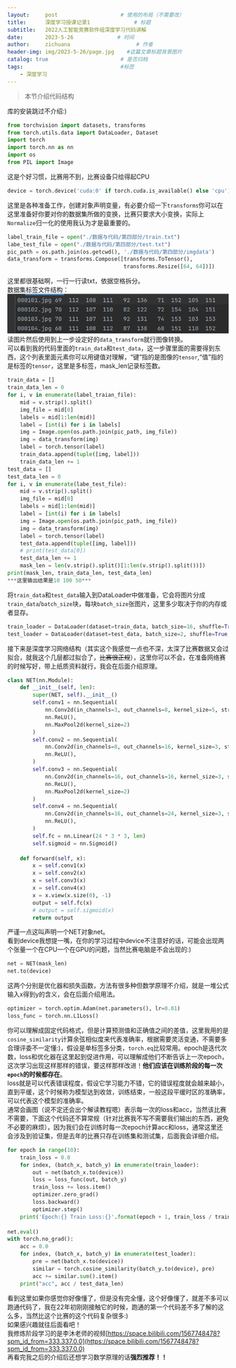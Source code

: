 ```yaml
---
layout:     post                    # 使用的布局（不需要改）
title:      深度学习授课记录1              # 标题 
subtitle:   2022人工智能竞赛软件组深度学习代码讲解
date:       2023-5-26              # 时间
author:     zichuana                     # 作者
header-img: img/2023-5-26/page.jpg    #这篇文章标题背景图片
catalog: true                       # 是否归档
tags:                               #标签
    - 深度学习
---
```

> 本节介绍代码结构  

库的安装跳过不介绍:)  
```python
from torchvision import datasets, transforms
from torch.utils.data import DataLoader, Dataset
import torch
import torch.nn as nn
import os
from PIL import Image
```
这是个好习惯，比赛用不到，比赛设备只给得起CPU  
```python
device = torch.device('cuda:0' if torch.cuda.is_available() else 'cpu')
```   
这里是各种准备工作，创建对象声明变量，有必要介绍一下`transforms`你可以在这里准备好你要对你的数据集所做的变换，比赛只要求大小变换，实际上`Normalize`归一化的使用我认为才是最重要的。  

```python
label_train_file = open("./数据与代码/第四部分/train.txt")
labe_test_file = open("./数据与代码/第四部分/test.txt")
pic_path = os.path.join(os.getcwd(), './数据与代码/第四部分/imgdata')
data_transform = transforms.Compose([transforms.ToTensor(),
                                     transforms.Resize([64, 64])])
```
这里都很基础啊，一行一行读txt，依据空格拆分。  
数据集标签文件结构：  
![image](/img/2023-5-26/a.png)  
读图片然后使用到上一步设定好的`data_transform`就行图像转换。  
可以看到我的代码里面的`train_data`和`test_data`，这一步骤里面的需要得到东西，这个列表里面元素你可以用键值对理解，“键”指的是图像的`tensor`,“值”指的是标签的`tensor`，这里是多标签，mask_len记录标签数。  
```python
train_data = []
train_data_len = 0
for i, v in enumerate(label_traian_file):
    mid = v.strip().split()
    img_file = mid[0]
    labels = mid[1:len(mid)]
    label = [int(i) for i in labels]
    img = Image.open(os.path.join(pic_path, img_file))
    img = data_transform(img)
    label = torch.tensor(label)
    train_data.append(tuple([img, label]))
    train_data_len += 1
test_data = []
test_data_len = 0
for i, v in enumerate(labe_test_file):
    mid = v.strip().split()
    img_file = mid[0]
    labels = mid[1:len(mid)]
    label = [int(i) for i in labels]
    img = Image.open(os.path.join(pic_path, img_file))
    img = data_transform(img)
    label = torch.tensor(label)
    test_data.append(tuple([img, label]))
    # print(test_data[0])
    test_data_len += 1
    mask_len = len(v.strip().split()[1:len(v.strip().split())])
print(mask_len, train_data_len, test_data_len)
***这里输出结果是10 100 50***
```
将`train_data`和`test_data`输入到DataLoader中做准备，它会将图片分成`train_data`/`batch_size`块，每块`batch_size`张图片，这里多少取决于你的内存或者显存。  
```python
train_loader = DataLoader(dataset=train_data, batch_size=16, shuffle=True, drop_last=True)
test_loader = DataLoader(dataset=test_data, batch_size=2, shuffle=True, drop_last=True)
```
接下来是深度学习网络结构（其实这个我感觉一点也不深，太深了比赛数据又会过拟合，就我这个几层都过拟合了，~~比赛很正规~~），这里你可以不会，在准备网络赛的时候写好，带上纸质资料就行，我会在后面介绍原理。  
```python
class NET(nn.Module):
    def __init__(self, len):
        super(NET, self).__init__()
        self.conv1 = nn.Sequential(
            nn.Conv2d(in_channels=3, out_channels=8, kernel_size=5, stride=2, padding=0),
            nn.ReLU(),
            nn.MaxPool2d(kernel_size=2)
        )
        self.conv2 = nn.Sequential(
            nn.Conv2d(in_channels=8, out_channels=16, kernel_size=3, stride=1, padding=0),
            nn.ReLU(),
        )
        self.conv3 = nn.Sequential(
            nn.Conv2d(in_channels=16, out_channels=16, kernel_size=3, stride=1, padding=0),
            nn.ReLU(),
            nn.MaxPool2d(kernel_size=2)
        )
        self.conv4 = nn.Sequential(
            nn.Conv2d(in_channels=16, out_channels=24, kernel_size=3, stride=1, padding=0),
            nn.ReLU(),
        )
        self.fc = nn.Linear(24 * 3 * 3, len)
        self.sigmoid = nn.Sigmoid()

    def forward(self, x):
        x = self.conv1(x)
        x = self.conv2(x)
        x = self.conv3(x)
        x = self.conv4(x)
        x = x.view(x.size(0), -1)
        output = self.fc(x)
        # output = self.sigmoid(x)
        return output
```
严谨一点这叫声明一个NET对象net。  
看到device我想提一嘴，在你的学习过程中device不注意好的话，可能会出现两个张量一个在CPU一个在GPU的问题，当然比赛电脑是不会出现的:)  
```python
net = NET(mask_len)
net.to(device)
```
这两个分别是优化器和损失函数，方法有很多种但数学原理不介绍，就是一堆公式输入x得到y的含义，会在后面介绍用法。  
```python
optimizer = torch.optim.Adam(net.parameters(), lr=0.01)
loss_func = torch.nn.L1Loss()
```
你可以理解成固定代码格式，但是计算预测值和正确值之间的差值，这里我用的是`cosine_similarity`计算余弦相似度来代表准确率，根据需要灵活变通，不需要多合理评委不一定懂:)，假设是单标签多分类，`torch.eq`比较常用。epoch是迭代次数，loss和优化器在这里起到促进作用，可以理解成他们不断告诉上一次epoch，这次学习出现这样那样的错误，要这样那样改进！**他们应该在训练阶段的每一次`epoch`的时候都存在**。  
loss就是可以代表错误程度，假设它学习能力不错，它的错误程度就会越来越小，直到平缓，这个时候称为模型达到收敛，训练结束，一般这段平缓时区的准确率，可以代表这个模型的准确率。  
通常会画图（说不定还会出个解读教程嗯）表示每一次的loss和acc，当然该比赛不需要，下面这个代码还不算常规（针对比赛我不写不需要我们输出的东西，避免不必要的麻烦），因为我们会在训练时每一次epoch计算acc和loss，通常这里还会涉及到验证集，但是去年的比赛只存在训练集和测试集，后面我会详细介绍。  
```python
for epoch in range(10):
    train_loss = 0.0
    for index, (batch_x, batch_y) in enumerate(train_loader):
        out = net(batch_x.to(device))
        loss = loss_func(out, batch_y)
        train_loss += loss.item()
        optimizer.zero_grad()
        loss.backward()
        optimizer.step()
    print('Epoch:{} Train Loss:{}'.format(epoch + 1, train_loss / train_data_len))

net.eval()
with torch.no_grad():
    acc = 0.0
    for index, (batch_x, batch_y) in enumerate(test_loader):
        pre = net(batch_x.to(device))
        similar = torch.cosine_similarity(batch_y.to(device), pre)
        acc += similar.sum().item()
    print("acc", acc / test_data_len)
```
看到这里如果你感觉你好像懂了，但是没有完全懂，这个好像懂了，就差不多可以跑通代码了，我在22年初刚刚接触它的时候，跑通的第一个代码差不多了解的这么多，当然比这个比赛的这个代码复杂很多:)  
如果感兴趣就往后面看吧！    
我修炼阶段学习的是李沐老师的视频[https://space.bilibili.com/1567748478?spm_id_from=333.337.0.0](https://space.bilibili.com/1567748478?spm_id_from=333.337.0.0)  
再看完我之后的介绍后还想学习数学原理的话**强烈推荐！！**  
